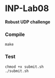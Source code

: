 # INP-Lab08
**Robust UDP challenge**

### Compile
```
make
```

### Test
```
chmod +x submit.sh
./submit.sh
```
